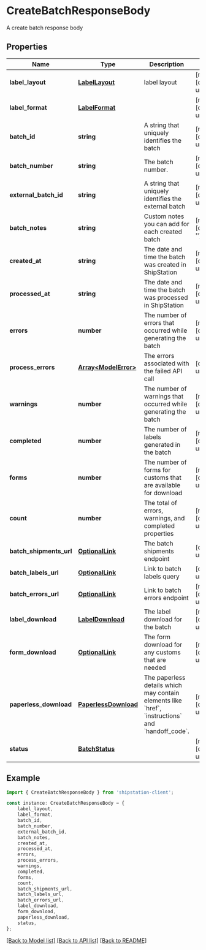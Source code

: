 # CreateBatchResponseBody

A create batch response body

## Properties

Name | Type | Description | Notes
------------ | ------------- | ------------- | -------------
**label_layout** | [**LabelLayout**](LabelLayout.md) | label layout | [readonly] [default to undefined]
**label_format** | [**LabelFormat**](LabelFormat.md) |  | [readonly] [default to undefined]
**batch_id** | **string** | A string that uniquely identifies the batch | [readonly] [default to undefined]
**batch_number** | **string** | The batch number. | [readonly] [default to undefined]
**external_batch_id** | **string** | A string that uniquely identifies the external batch | [readonly] [default to undefined]
**batch_notes** | **string** | Custom notes you can add for each created batch | [readonly] [default to '']
**created_at** | **string** | The date and time the batch was created in ShipStation | [readonly] [default to undefined]
**processed_at** | **string** | The date and time the batch was processed in ShipStation | [readonly] [default to undefined]
**errors** | **number** | The number of errors that occurred while generating the batch | [readonly] [default to undefined]
**process_errors** | [**Array&lt;ModelError&gt;**](ModelError.md) | The errors associated with the failed API call | [default to undefined]
**warnings** | **number** | The number of warnings that occurred while generating the batch | [readonly] [default to undefined]
**completed** | **number** | The number of labels generated in the batch | [readonly] [default to undefined]
**forms** | **number** | The number of forms for customs that are available for download | [readonly] [default to undefined]
**count** | **number** | The total of errors, warnings, and completed properties | [readonly] [default to undefined]
**batch_shipments_url** | [**OptionalLink**](OptionalLink.md) | The batch shipments endpoint | [default to undefined]
**batch_labels_url** | [**OptionalLink**](OptionalLink.md) | Link to batch labels query | [default to undefined]
**batch_errors_url** | [**OptionalLink**](OptionalLink.md) | Link to batch errors endpoint | [readonly] [default to undefined]
**label_download** | [**LabelDownload**](LabelDownload.md) | The label download for the batch | [readonly] [default to undefined]
**form_download** | [**OptionalLink**](OptionalLink.md) | The form download for any customs that are needed | [readonly] [default to undefined]
**paperless_download** | [**PaperlessDownload**](PaperlessDownload.md) | The paperless details which may contain elements like &#x60;href&#x60;, &#x60;instructions&#x60; and &#x60;handoff_code&#x60;. | [readonly] [default to undefined]
**status** | [**BatchStatus**](BatchStatus.md) |  | [readonly] [default to undefined]

## Example

```typescript
import { CreateBatchResponseBody } from 'shipstation-client';

const instance: CreateBatchResponseBody = {
    label_layout,
    label_format,
    batch_id,
    batch_number,
    external_batch_id,
    batch_notes,
    created_at,
    processed_at,
    errors,
    process_errors,
    warnings,
    completed,
    forms,
    count,
    batch_shipments_url,
    batch_labels_url,
    batch_errors_url,
    label_download,
    form_download,
    paperless_download,
    status,
};
```

[[Back to Model list]](../README.md#documentation-for-models) [[Back to API list]](../README.md#documentation-for-api-endpoints) [[Back to README]](../README.md)
